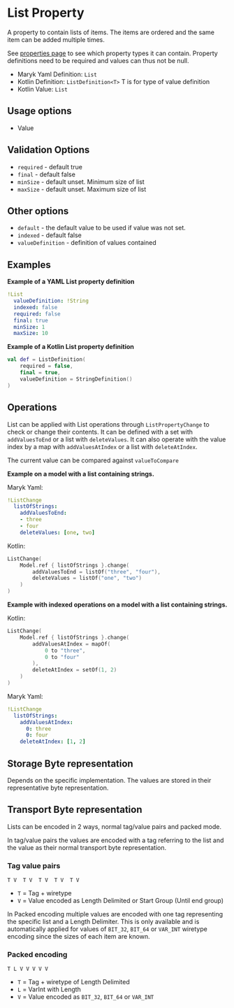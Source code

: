 # List Property
A property to contain lists of items. The items are ordered and the same item can be
added multiple times.

See [properties page](../properties.md) to see which property types it can contain.
Property definitions need to be required and values can thus not be null.

- Maryk Yaml Definition: `List`
- Kotlin Definition: `ListDefinition<T>` T is for type of value definition
- Kotlin Value: `List`

## Usage options
- Value

## Validation Options
- `required` - default true
- `final` - default false
- `minSize` - default unset. Minimum size of list
- `maxSize` - default unset. Maximum size of list

## Other options
- `default` - the default value to be used if value was not set.
- `indexed` - default false
- `valueDefinition` - definition of values contained

## Examples

**Example of a YAML List property definition**
```yaml
!List
  valueDefinition: !String
  indexed: false
  required: false
  final: true
  minSize: 1
  maxSize: 10
```

**Example of a Kotlin List property definition**
```kotlin
val def = ListDefinition(
    required = false,
    final = true,
    valueDefinition = StringDefinition()
)
```

## Operations
List can be applied with List operations through `ListPropertyChange` to check
or change their contents. It can be defined with a set with `addValuesToEnd` or 
a list with `deleteValues`. It can also operate with the value index by
 a map with `addValuesAtIndex` or a list with `deleteAtIndex`. 

The current value can be compared against `valueToCompare`

**Example on a model with a list containing strings.**

Maryk Yaml:
```yaml
!ListChange
  listOfStrings:
    addValuesToEnd:
    - three 
    - four
    deleteValues: [one, two]
```
Kotlin:
```kotlin
ListChange(
    Model.ref { listOfStrings }.change(
        addValuesToEnd = listOf("three", "four"),
        deleteValues = listOf("one", "two")
    )
)
```

**Example with indexed operations on a model with a list containing strings.**

Kotlin:
```kotlin
ListChange(
    Model.ref { listOfStrings }.change(
        addValuesAtIndex = mapOf(
            0 to "three", 
            0 to "four"
        ),
        deleteAtIndex = setOf(1, 2)
    )
)
```

Maryk Yaml:
```yaml
!ListChange
  listOfStrings:
    addValuesAtIndex:
      0: three 
      0: four
    deleteAtIndex: [1, 2]
```

## Storage Byte representation
Depends on the specific implementation. The values are stored in their representative
byte representation.

## Transport Byte representation
Lists can be encoded in 2 ways, normal tag/value pairs and packed mode. 

In tag/value pairs the values are encoded with a tag referring to the list and 
the value as their normal transport byte representation.

### Tag value pairs
``` T V  T V  T V  T V  T V ```

- `T` = Tag + wiretype
- `V` = Value encoded as Length Delimited or Start Group (Until end group)
 
In Packed encoding multiple values are encoded with one tag representing the specific 
list and a Length Delimiter. This is only available and is automatically applied for values
of `BIT_32`, `BIT_64` or `VAR_INT` wiretype encoding since the sizes of each item are known.

### Packed encoding
``` T L V V V V V ```

- `T` = Tag + wiretype of Length Delimited
- `L` = VarInt with Length
- `V` = Value encoded as `BIT_32`, `BIT_64` or `VAR_INT`
